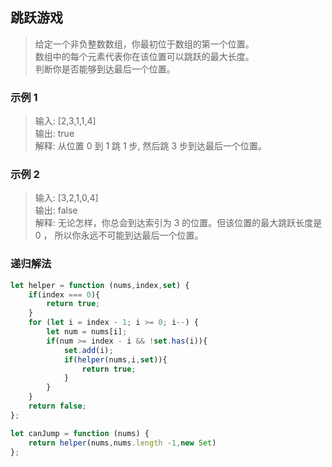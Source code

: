 
## 跳跃游戏
> 给定一个非负整数数组，你最初位于数组的第一个位置。     
> 数组中的每个元素代表你在该位置可以跳跃的最大长度。     
> 判断你是否能够到达最后一个位置。

### 示例 1
> 输入: [2,3,1,1,4]       
> 输出: true      
> 解释: 从位置 0 到 1 跳 1 步, 然后跳 3 步到达最后一个位置。 
### 示例 2
> 输入: [3,2,1,0,4]       
> 输出: false        
> 解释: 无论怎样，你总会到达索引为 3 的位置。但该位置的最大跳跃长度是 0 ， 所以你永远不可能到达最后一个位置。        


### 递归解法
```javascript 1.8
let helper = function (nums,index,set) {
    if(index === 0){
        return true;
    }
    for (let i = index - 1; i >= 0; i--) {
        let num = nums[i];
        if(num >= index - i && !set.has(i)){
            set.add(i);
            if(helper(nums,i,set)){
                return true;
            }
        }
    }
    return false;
};

let canJump = function (nums) {
    return helper(nums,nums.length -1,new Set)
};
```
